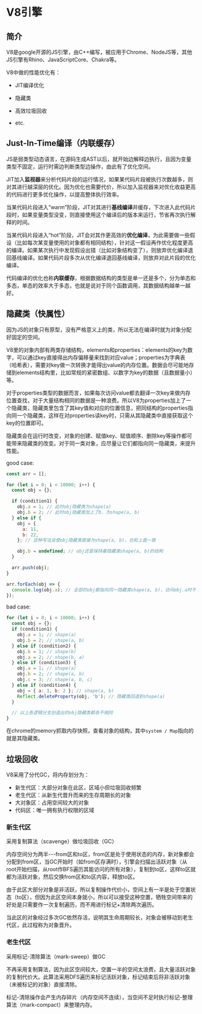 

# V8引擎

## 简介

V8是google开源的JS引擎，由C++编写，被应用于Chrome、NodeJS等，其他JS引擎有Rhino、JavaScriptCore、Chakra等。

V8中做的性能优化有：

- JIT编译优化

- 隐藏类

- 高效垃圾回收

- etc.

## Just-In-Time编译（内联缓存）

JS是弱类型动态语言，在源码生成AST以后，就开始边解释边执行，且因为变量类型不固定，运行时需边判断类型边操作，由此有了优化空间。

JIT加入**监视器**来分析代码片段的运行情况，如果某代码片段被执行次数越多，则对其进行越深层的优化。因为优化也需要代价，所以加入监视器来对优化收益更高的代码进行更多优化操作，以提高整体执行效率。

当某代码片段进入“warm”阶段，JIT对其进行**基线编译**并缓存，下次进入此代码片段时，如果变量类型没变，则直接使用这个编译后的版本来运行，节省再次执行解释的时间。

当某代码片段进入“hot”阶段，JIT会对其作更高效的**优化编译**，为此需要做一些假设（比如每次某变量使用的对象都有相同结构），针对这一假设再作优化程度更高的编译。如果某次执行中发现假设出错（比如对象结构变了），则放弃优化编译退回基线编译。如果代码片段多次从优化编译退回基线编译，则放弃对此片段的优化编译。

代码编译的优化也称**内联缓存**，根据数据结构的类型是单一还是多个，分为单态和多态，单态的效率大于多态，也就是说对于同个函数调用，其数据结构越单一越好。

## 隐藏类（快属性）

因为JS的对象只有原型，没有严格意义上的类，所以无法在编译时就为对象分配好固定的空间。

V8里的对象内部有两类存储结构，elements和properties：elements的key为数字，可以通过key直接得出内存偏移量来找到对应value；properties为字典表（哈希表），需要对key做一次转换才能得出value的内存位置。数据会尽可能地存储到elements结构里，比如常规的紧密数组、以数字为key的数据（且数据量小）等。

对于properties类型的数据而言，如果每次访问value都去翻译一次key来做内存位置查找，对于大量结构相同的数据是一种浪费。所以V8为properties加上了一个隐藏类，隐藏类里包含了其key值和对应的位置信息，把同结构的properties指向同一个隐藏类，这样在对properties读key时，只需从其隐藏类中直接获取这个key的位置即可。

隐藏类会在运行时改变，对象的创建、赋值key、赋值顺序、删除key等操作都可能带来隐藏类的改变。对于同一类对象，应尽量让它们都指向同一隐藏类，来提升性能。

good case:

```js
const arr = [];

for (let i = 0; i < 10000; i++) {
  const obj = {};

  if (condition1) {
    obj.a = 1; // 此时obj隐藏类为shape(a)
    obj.b = 2; // 此时obj隐藏类加上了b，为shape(a, b)
  } else if {
    obj = {
      a: 11,
      b: 22,
    }; // 这种写法会使obj隐藏类直接为shape(a, b)，也和上面一致

    obj.b = undefined; // obj还是保持着隐藏类shape(a, b)的结构
  } 

  arr.push(obj);
}

arr.forEach(obj => {
  console.log(obj.a); // 全部的obj都指向同一隐藏类shape(a, b)，访问obj.a时不必再重复计算a的位置，直接从隐藏类中获取
});
```

bad case:

```js
for (let i = 0; i < 10000; i++) {
  const obj = {};
  if (condition1) {
    obj.a = 1; // shape(a)
    obj.b = 2; // shape(a, b)
  } else if (condition2) {
    obj.b = 1; // shape(b)
    obj.a = 2; // shape(b, a)
  } else if (condition3) {
    obj.a = 1; // shape(a)
    obj.b = 2; // shape(a, b)
    obj.c = 3; // shape(a, b, c)
  } else if (condition4) {
    obj = { a: 1, b: 2 }; // shape(a, b)
    Reflect.deleteProperty(obj, 'b'); // 隐藏类回退到shape(a)
  }

  // 以上各逻辑分支创造出的obj隐藏类都各不相同
}

```

在chrome的memory抓取内存快照，查看对象的结构，其中`system / Map`指向的就是其隐藏类。


## 垃圾回收

V8采用了分代GC，将内存划分为：

- 新生代区：大部分对象在此区，区域小但垃圾回收频繁
- 老生代区：从新生代晋升而来的生存周期长的对象
- 大对象区：占用空间较大的对象
- 代码区：唯一拥有执行权限的区域

### 新生代区

采用复制算法（scavenge）做垃圾回收（GC）

内存空间分为两半---from区和to区，from区是处于使用状态的内存，新对象都会分配到from区，当GC开始时（如from区存满时），引擎会扫描出活跃对象（从root开始扫描，从root作BFS遍历其能访问的所有对象），复制到to区，这样to区就都为活跃对象，然后交换from区和to区内容，释放to区。

由于此区大部分对象是非活跃，所以复制操作代价小，空间上有一半是处于空置状态（to区），但因为此区空间本身就小，所以可以接受这种空置，牺牲空间带来的好处是只需要作一次复制遍历，而不用进行标记+清除两次遍历。

当此区的对象经过多次GC依然存活，说明其生命周期较长，对象会被移动到老生代区，此过程称为对象晋升。

### 老生代区

采用标记-清除算法（mark-sweep）做GC

不再采用复制算法，因为此区空间较大，空置一半的空间太浪费，且大量活跃对象的复制代价大。此算法采用DFS遍历来标记活跃对象，标记结束后将非活跃对象（未被标记的对象）直接清除。

标记-清除操作会产生内存碎片（内存空间不连续），当空间不足时执行标记-整理算法（mark-compact）来整理内存。



	
